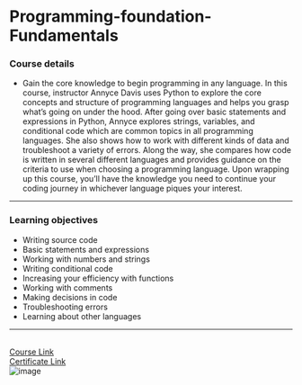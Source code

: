# Programming-foundation-Fundamentals
### Course details

-  Gain the core knowledge to begin programming in any language. In this course, instructor Annyce Davis uses Python to explore the core concepts and structure of programming languages and helps you grasp what’s going on under the hood. After going over basic statements and expressions in Python, Annyce explores strings, variables, and conditional code which are common topics in all programming languages. She also shows how to work with different kinds of data and troubleshoot a variety of errors. Along the way, she compares how code is written in several different languages and provides guidance on the criteria to use when choosing a programming language. Upon wrapping up this course, you’ll have the knowledge you need to continue your coding journey in whichever language piques your interest.
---
### Learning objectives
- Writing source code
- Basic statements and expressions
- Working with numbers and strings
- Writing conditional code
- Increasing your efficiency with functions
- Working with comments
- Making decisions in code
- Troubleshooting errors
- Learning about other languages
-------------------------------
<br>[Course Link](https://www.linkedin.com/learning/programming-foundations-fundamentals-3/)
<br>[Certificate Link](https://www.linkedin.com/learning/certificates/3e76368d508741e1b19dbab9e5a2cb38d543a1bd53ac4f9e9e8a035af5717668?trk=share_certificate)
<br>
![image](https://user-images.githubusercontent.com/81594456/181340948-08fb42b7-d092-4e89-bd43-887ebca85748.png)

